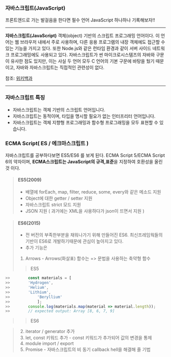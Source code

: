 



### 자바스크립트(JavaScript)
<span>프론트엔드로 가는 발걸음을 한다면 필수 언어 JavaScript</span>
<span class="dp-bl"> 하나하나 기록해보자!! </span>

----------------------------------------------------------------

**자바스크립트(JavaScript)** 객체(object) 기반의 스크립트 프로그래밍 언어이다. 이 언어는 웹 브라우저 내에서 주로 사용하며, 다른 응용 프로그램의 내장 객체에도 접근할 수 있는 기능을 가지고 있다. 또한 Node.js와 같은 런타임 환경과 같이 서버 사이드 네트워크 프로그래밍에도 사용되고 있다. 자바스크립트가 썬 마이크로시스템즈의 자바와 구문이 유사한 점도 있지만, 이는 사실 두 언어 모두 C 언어의 기본 구문에 바탕을 뒀기 때문이고, 자바와 자바스크립트는 직접적인 관련성이 없다.

참조: [위키백과](https://ko.wikipedia.org/wiki/%EC%9E%90%EB%B0%94%EC%8A%A4%ED%81%AC%EB%A6%BD%ED%8A%B8)

------------------------------------------------------------------

### 자바스크립트 특징
<span class="ft1 dp-bl"> </span>

- 자바스크립트는 객체 기반의 스크립트 언어입니다.
- 자바스크립트는 동적이며, 타입을 명시할 필요가 없는 인터프리터 언어입니다.
- 자바스크립트는 객체 지향형 프로그래밍과 함수형 프로그래밍을 모두 표현할 수 있습니다.

### ECMA Script( ES / 에크마스크립트 )
<span class="ft1 dp-bl"> 자바스크립트를 공부하다보면 ES5/ES6 를 보게 된다. ECMA Script 5/ECMA Script 6의 약자이며,
<strong>ECMA스크립트는 JavaScript의 규격,표준</strong>을 지정하여 호환성을 올린 것 이다.</span>
> #### ES5(2009)
>* 배열에 forEach, map, filter, reduce, some, every와 같은 메소드 지원
>* Object에 대한 getter / setter 지원
>* 자바스크립트 strict 모드 지원
>* JSON 지원 ( 과거에는 XML을 사용하다가 json이 뜨면서 지원 )


> #### ES6(2015)
>* 전 버전의 부족한부분을 채워나가기 위해 만들어진 ES6. 최신프레임웍들의 기반이 ES6로 개발하기때문에 관심이 높아지고 있다.
>* 추가 기능은
>1. Arrows - Arrows(화살표) 함수는 => 문법을 사용하는 축약형 함수
>>   ES5
```javascript
>>        const materials = [
>>        'Hydrogen',
>>        'Helium',
>>        'Lithium',
>>            'Beryllium'
>>            ];
>>        console.log(materials.map(material => material.length));
>>        // expected output: Array [8, 6, 7, 9] 
```
>>  ES6


>2. iterator / generator 추가
>3. let, const 키워드 추가 - const 키워드가 추가되어 값의 변경을 통제
>4. module import / export
>5. Promise - 자바스크립트의 비 동기 callback hell을 해결해 줄 기법
